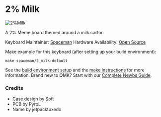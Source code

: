 # 2% Milk

![2%Milk](https://i.imgur.com/Ud96uXn.png)

A 2% Meme board themed around a milk carton

Keyboard Maintainer: [Spaceman](https://github.com/Spaceman)
Hardware Availability: [Open Source](https://github.com/Spaceman/Spaceboards/tree/master/Keyboards/2%25%20Milk)

Make example for this keyboard (after setting up your build environment):

    make spaceman/2_milk:default

See the [build environment setup](https://docs.qmk.fm/#/getting_started_build_tools) and the [make instructions](https://docs.qmk.fm/#/getting_started_make_guide) for more information. Brand new to QMK? Start with our [Complete Newbs Guide](https://docs.qmk.fm/#/newbs).

### Credits
+ Case design by Soft
+ PCB by PyroL
+ Name by jetpacktuxedo
